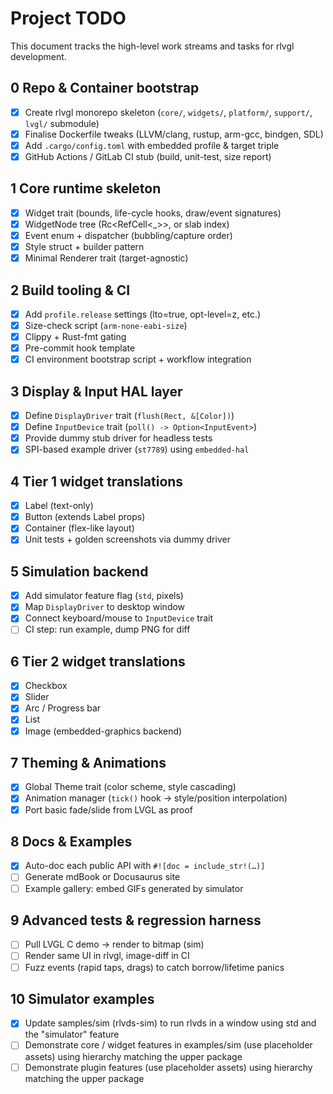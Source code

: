 # Project TODO

This document tracks the high-level work streams and tasks for rlvgl development.

## 0 Repo & Container bootstrap
- [x] Create rlvgl monorepo skeleton (`core/`, `widgets/`, `platform/`, `support/`, `lvgl/` submodule)
- [x] Finalise Dockerfile tweaks (LLVM/clang, rustup, arm-gcc, bindgen, SDL)
- [x] Add `.cargo/config.toml` with embedded profile & target triple
- [x] GitHub Actions / GitLab CI stub (build, unit-test, size report)

## 1 Core runtime skeleton
- [x] Widget trait (bounds, life-cycle hooks, draw/event signatures)
- [x] WidgetNode tree (Rc<RefCell<_>>, or slab index)
- [x] Event enum + dispatcher (bubbling/capture order)
- [x] Style struct + builder pattern
- [x] Minimal Renderer trait (target-agnostic)

## 2 Build tooling & CI
- [x] Add `profile.release` settings (lto=true, opt-level=z, etc.)
- [x] Size-check script (`arm-none-eabi-size`)
- [x] Clippy + Rust-fmt gating
- [x] Pre-commit hook template
- [x] CI environment bootstrap script + workflow integration
## 3 Display & Input HAL layer

- [x] Define `DisplayDriver` trait (`flush(Rect, &[Color])`)
- [x] Define `InputDevice` trait (`poll() -> Option<InputEvent>`)
- [x] Provide dummy stub driver for headless tests
- [x] SPI-based example driver (`st7789`) using `embedded-hal`

## 4 Tier 1 widget translations
- [x] Label (text-only)
- [x] Button (extends Label props)
- [x] Container (flex-like layout)
- [x] Unit tests + golden screenshots via dummy driver

## 5 Simulation backend
- [x] Add simulator feature flag (`std`, pixels)
- [x] Map `DisplayDriver` to desktop window
- [x] Connect keyboard/mouse to `InputDevice` trait
- [ ] CI step: run example, dump PNG for diff

## 6 Tier 2 widget translations
- [x] Checkbox
- [x] Slider
- [x] Arc / Progress bar
- [x] List
- [x] Image (embedded-graphics backend)

## 7 Theming & Animations
 - [x] Global Theme trait (color scheme, style cascading)
 - [x] Animation manager (`tick()` hook → style/position interpolation)
 - [x] Port basic fade/slide from LVGL as proof

## 8 Docs & Examples
- [x] Auto-doc each public API with `#![doc = include_str!(…)]`
- [ ] Generate mdBook or Docusaurus site
- [ ] Example gallery: embed GIFs generated by simulator

## 9 Advanced tests & regression harness
- [ ] Pull LVGL C demo → render to bitmap (sim)
- [ ] Render same UI in rlvgl, image-diff in CI
- [ ] Fuzz events (rapid taps, drags) to catch borrow/lifetime panics

## 10 Simulator examples
- [x] Update samples/sim (rlvds-sim) to run rlvds in a window using std and the "simulator" feature
- [ ] Demonstrate core / widget features in examples/sim (use placeholder assets) using hierarchy matching the upper package
- [ ] Demonstrate plugin features (use placeholder assets) using hierarchy matching the upper package
